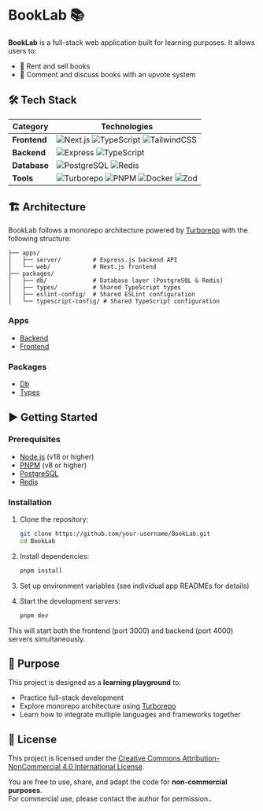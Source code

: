 # BookLab 📚

**BookLab** is a full-stack web application built for learning purposes. It allows users to:

- 📖 Rent and sell books
- 💬 Comment and discuss books with an upvote system

## 🛠️ Tech Stack

| Category     | Technologies                                                                                                                                                                                                                                                                                                                                                                                                      |
| ------------ | ----------------------------------------------------------------------------------------------------------------------------------------------------------------------------------------------------------------------------------------------------------------------------------------------------------------------------------------------------------------------------------------------------------------- |
| **Frontend** | ![Next.js](https://img.shields.io/badge/Next.js-000000?style=for-the-badge&logo=next.js&logoColor=white) ![TypeScript](https://img.shields.io/badge/TypeScript-3178C6?style=for-the-badge&logo=typescript&logoColor=white) ![TailwindCSS](https://img.shields.io/badge/TailwindCSS-38B2AC?style=for-the-badge&logo=tailwind-css&logoColor=white)                                                                  |
| **Backend**  | ![Express](https://img.shields.io/badge/Express-000000?style=for-the-badge&logo=express&logoColor=white) ![TypeScript](https://img.shields.io/badge/TypeScript-3178C6?style=for-the-badge&logo=typescript&logoColor=white)                                                                                                                                                                                        |
| **Database** | ![PostgreSQL](https://img.shields.io/badge/PostgreSQL-316192?style=for-the-badge&logo=postgresql&logoColor=white) ![Redis](https://img.shields.io/badge/Redis-DC382D?style=for-the-badge&logo=redis&logoColor=white)                                                                                                                                                                                              |
| **Tools**    | ![Turborepo](https://img.shields.io/badge/Turborepo-000000?style=for-the-badge&logo=turborepo&logoColor=white) ![PNPM](https://img.shields.io/badge/PNPM-F69220?style=for-the-badge&logo=pnpm&logoColor=white) ![Docker](https://img.shields.io/badge/Docker-2496ED?style=for-the-badge&logo=docker&logoColor=white) ![Zod](https://img.shields.io/badge/Zod-3068B7?style=for-the-badge&logo=zod&logoColor=white) |

## 🏗️ Architecture

BookLab follows a monorepo architecture powered by [Turborepo](https://turbo.build/repo) with the following structure:

```
├── apps/
│   ├── server/         # Express.js backend API
│   └── web/            # Next.js frontend
├── packages/
│   ├── db/             # Database layer (PostgreSQL & Redis)
│   ├── types/          # Shared TypeScript types
│   ├── eslint-config/  # Shared ESLint configuration
│   └── typescript-config/ # Shared TypeScript configuration
```

### Apps

- [Backend](./apps/server/)
- [Frontend](./apps/web)

### Packages

- [Db](./packages/db)
- [Types](./packages/types)

## ▶️ Getting Started

### Prerequisites

- [Node.js](https://nodejs.org/) (v18 or higher)
- [PNPM](https://pnpm.io/) (v8 or higher)
- [PostgreSQL](https://www.postgresql.org/)
- [Redis](https://redis.io/)

### Installation

1. Clone the repository:

   ```bash
   git clone https://github.com/your-username/BookLab.git
   cd BookLab
   ```

2. Install dependencies:

   ```bash
   pnpm install
   ```

3. Set up environment variables (see individual app READMEs for details)

4. Start the development servers:
   ```bash
   pnpm dev
   ```

This will start both the frontend (port 3000) and backend (port 4000) servers simultaneously.

## 🚀 Purpose

This project is designed as a **learning playground** to:

- Practice full-stack development
- Explore monorepo architecture using [Turborepo](https://turbo.build/)
- Learn how to integrate multiple languages and frameworks together

## 📜 License

This project is licensed under the [Creative Commons Attribution-NonCommercial 4.0 International License](https://creativecommons.org/licenses/by-nc/4.0/).

You are free to use, share, and adapt the code for **non-commercial purposes**.  
For commercial use, please contact the author for permission..
